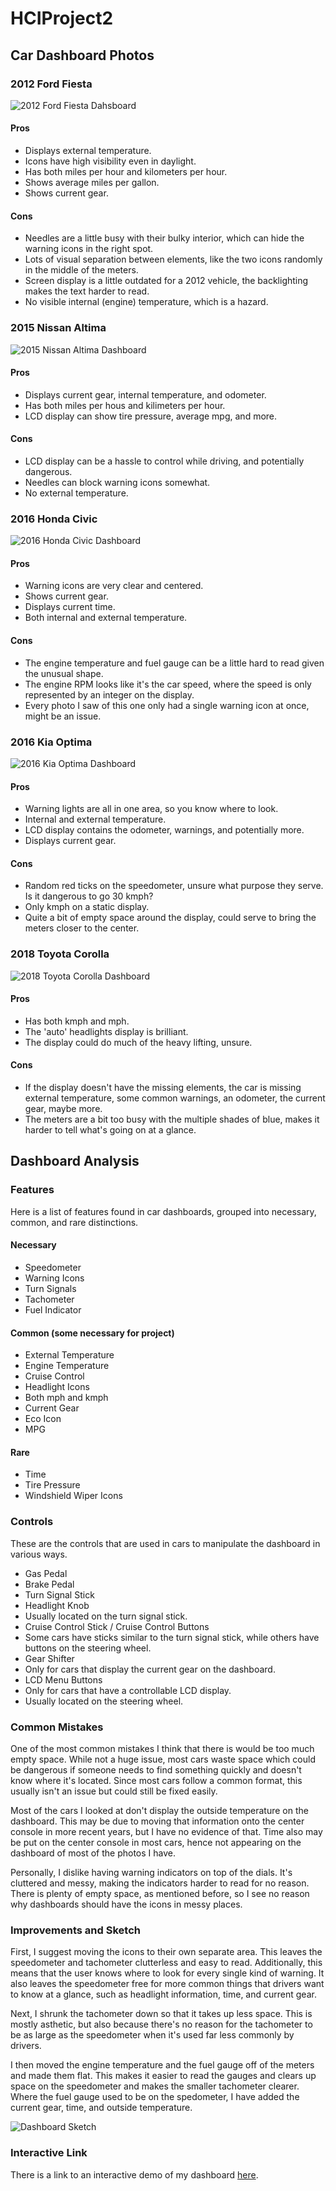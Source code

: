 # HCIProject2

## Car Dashboard Photos

### 2012 Ford Fiesta
![2012 Ford Fiesta Dahsboard](assets/2012fordfiestadashboard.jpg)

#### Pros

- Displays external temperature.
- Icons have high visibility even in daylight.
- Has both miles per hour and kilometers per hour.
- Shows average miles per gallon.
- Shows current gear.

#### Cons

- Needles are a little busy with their bulky interior, which can hide the warning icons in the right spot.
- Lots of visual separation between elements, like the two icons randomly in the middle of the meters.
- Screen display is a little outdated for a 2012 vehicle, the backlighting makes the text harder to read.
- No visible internal (engine) temperature, which is a hazard.

### 2015 Nissan Altima
![2015 Nissan Altima Dashboard](assets/2015nissanaltimadashboard.jpg)

#### Pros

- Displays current gear, internal temperature, and odometer.
- Has both miles per hous and kilimeters per hour.
- LCD display can show tire pressure, average mpg, and more.

#### Cons

- LCD display can be a hassle to control while driving, and potentially dangerous.
- Needles can block warning icons somewhat.
- No external temperature.

### 2016 Honda Civic
![2016 Honda Civic Dashboard](assets/2016hondacivicdashboard.jpg)

#### Pros

- Warning icons are very clear and centered.
- Shows current gear.
- Displays current time.
- Both internal and external temperature.

#### Cons

- The engine temperature and fuel gauge can be a little hard to read given the unusual shape.
- The engine RPM looks like it's the car speed, where the speed is only represented by an integer on the display.
- Every photo I saw of this one only had a single warning icon at once, might be an issue.

### 2016 Kia Optima
![2016 Kia Optima Dashboard](assets/2016kiaoptimadash.jpg)

#### Pros

- Warning lights are all in one area, so you know where to look.
- Internal and external temperature.
- LCD display contains the odometer, warnings, and potentially more.
- Displays current gear.

#### Cons

- Random red ticks on the speedometer, unsure what purpose they serve. Is it dangerous to go 30 kmph?
- Only kmph on a static display.
- Quite a bit of empty space around the display, could serve to bring the meters closer to the center.

### 2018 Toyota Corolla
![2018 Toyota Corolla Dashboard](assets/2018toyotacorolladashboard.jpg)

#### Pros

- Has both kmph and mph.
- The 'auto' headlights display is brilliant.
- The display could do much of the heavy lifting, unsure.

#### Cons

- If the display doesn't have the missing elements, the car is missing external temperature, some common warnings, an odometer, the current gear, maybe more.
- The meters are a bit too busy with the multiple shades of blue, makes it harder to tell what's going on at a glance.

## Dashboard Analysis

### Features

Here is a list of features found in car dashboards, grouped into necessary, common, and rare distinctions.

#### Necessary

- Speedometer
- Warning Icons
- Turn Signals
- Tachometer
- Fuel Indicator

#### Common (some necessary for project)

- External Temperature
- Engine Temperature
- Cruise Control
- Headlight Icons
- Both mph and kmph
- Current Gear
- Eco Icon
- MPG

#### Rare

- Time
- Tire Pressure
- Windshield Wiper Icons

### Controls

These are the controls that are used in cars to manipulate the dashboard in various ways.

- Gas Pedal
- Brake Pedal
- Turn Signal Stick
- Headlight Knob
 - Usually located on the turn signal stick.
- Cruise Control Stick / Cruise Control Buttons
 - Some cars have sticks similar to the turn signal stick, while others have buttons on the steering wheel.
- Gear Shifter
 - Only for cars that display the current gear on the dashboard.
- LCD Menu Buttons
 - Only for cars that have a controllable LCD display.
 - Usually located on the steering wheel.

### Common Mistakes

One of the most common mistakes I think that there is would be too much empty space. While not a huge issue, most cars waste space which could be dangerous if someone needs to find something quickly and doesn't know where it's located. Since most cars follow a common format, this usually isn't an issue but could still be fixed easily.

Most of the cars I looked at don't display the outside temperature on the dashboard. This may be due to moving that information onto the center console in more recent years, but I have no evidence of that. Time also may be put on the center console in most cars, hence not appearing on the dashboard of most of the photos I have.

Personally, I dislike having warning indicators on top of the dials. It's cluttered and messy, making the indicators harder to read for no reason. There is plenty of empty space, as mentioned before, so I see no reason why dashboards should have the icons in messy places.

### Improvements and Sketch

First, I suggest moving the icons to their own separate area. This leaves the speedometer and tachometer clutterless and easy to read. Additionally, this means that the user knows where to look for every single kind of warning. It also leaves the speedometer free for more common things that drivers want to know at a glance, such as headlight information, time, and current gear.

Next, I shrunk the tachometer down so that it takes up less space. This is mostly asthetic, but also because there's no reason for the tachometer to be as large as the speedometer when it's used far less commonly by drivers.

I then moved the engine temperature and the fuel gauge off of the meters and made them flat. This makes it easier to read the gauges and clears up space on the speedometer and makes the smaller tachometer clearer. Where the fuel gauge used to be on the spedometer, I have added the current gear, time, and outside temperature.

![Dashboard Sketch](assets/dashboardsketch.jpg)

### Interactive Link

There is a link to an interactive demo of my dashboard [here](https://themysticalbard.github.io/hciproject2/).
